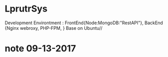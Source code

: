 # LprutrSys


Development Environtment  : FrontEnd{Node:MongoDB:"RestAPI"}, BackEnd {Nginx webroxy, PHP-FPM, } Base on Ubuntu//
# note 09-13-2017

